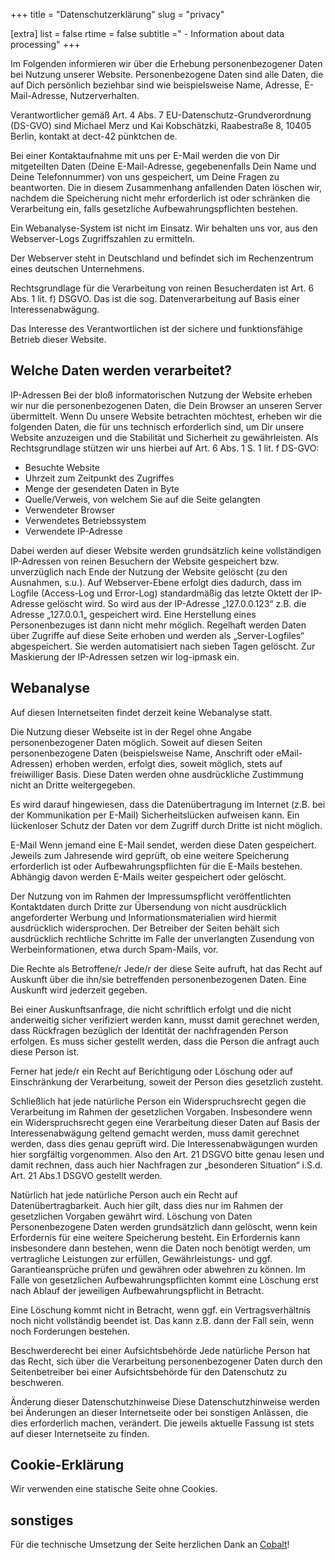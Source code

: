 +++
title = "Datenschutzerklärung"
slug = "privacy"

[extra]
list = false
rtime = false
subtitle =" - Information about data processing"
+++

Im Folgenden informieren wir über die Erhebung personenbezogener Daten bei Nutzung unserer Website. Personenbezogene Daten sind alle Daten, die auf Dich persönlich beziehbar sind wie beispielsweise Name, Adresse, E-Mail-Adresse, Nutzerverhalten.

Verantwortlicher gemäß Art. 4 Abs. 7 EU-Datenschutz-Grundverordnung (DS-GVO) sind Michael Merz und Kai Kobschätzki, Raabestraße 8, 10405 Berlin, kontakt at dect-42 pünktchen de.

Bei einer Kontaktaufnahme mit uns per E-Mail werden die von Dir mitgeteilten Daten (Deine E-Mail-Adresse, gegebenenfalls Dein Name und Deine Telefonnummer) von uns gespeichert, um Deine Fragen zu beantworten. Die in diesem Zusammenhang anfallenden Daten löschen wir, nachdem die Speicherung nicht mehr erforderlich ist oder schränken die Verarbeitung ein, falls gesetzliche Aufbewahrungspflichten bestehen.

Ein Webanalyse-System ist nicht im Einsatz. Wir behalten uns vor, aus den Webserver-Logs Zugriffszahlen zu ermitteln.

Der Webserver steht in Deutschland und befindet sich im Rechenzentrum eines deutschen Unternehmens.

Rechtsgrundlage für die Verarbeitung von reinen Besucherdaten ist Art. 6 Abs. 1 lit. f) DSGVO. Das ist die sog. Datenverarbeitung auf Basis einer Interessenabwägung.

Das Interesse des Verantwortlichen ist der sichere und funktionsfähige Betrieb dieser Website.

## Welche Daten werden verarbeitet?

IP-Adressen Bei der bloß informatorischen Nutzung der Website erheben wir nur die personenbezogenen Daten, die Dein Browser an unseren Server übermittelt. Wenn Du unsere Website betrachten möchtest, erheben wir die folgenden Daten, die für uns technisch erforderlich sind, um Dir unsere Website anzuzeigen und die Stabilität und Sicherheit zu gewährleisten. Als Rechtsgrundlage stützen wir uns hierbei auf Art. 6 Abs. 1 S. 1 lit. f DS-GVO:

-   Besuchte Website
-   Uhrzeit zum Zeitpunkt des Zugriffes
-   Menge der gesendeten Daten in Byte
-   Quelle/Verweis, von welchem Sie auf die Seite gelangten
-   Verwendeter Browser
-   Verwendetes Betriebssystem
-   Verwendete IP-Adresse

Dabei werden auf dieser Website werden grundsätzlich keine vollständigen IP-Adressen von reinen Besuchern der Website gespeichert bzw. unverzüglich nach Ende der Nutzung der Website gelöscht (zu den Ausnahmen, s.u.). Auf Webserver-Ebene erfolgt dies dadurch, dass im Logfile (Access-Log und Error-Log) standardmäßig das letzte Oktett der IP-Adresse gelöscht wird. So wird aus der IP-Adresse „127.0.0.123“ z.B. die Adresse „127.0.0.1„ gespeichert wird. Eine Herstellung eines Personenbezuges ist dann nicht mehr möglich. Regelhaft werden Daten über Zugriffe auf diese Seite erhoben und werden als „Server-Logfiles“ abgespeichert. Sie werden automatisiert nach sieben Tagen gelöscht. Zur Maskierung der IP-Adressen setzen wir log-ipmask ein.

## Webanalyse

Auf diesen Internetseiten findet derzeit keine Webanalyse statt.

Die Nutzung dieser Webseite ist in der Regel ohne Angabe personenbezogener Daten möglich. Soweit auf diesen Seiten personenbezogene Daten (beispielsweise Name, Anschrift oder eMail-Adressen) erhoben werden, erfolgt dies, soweit möglich, stets auf freiwilliger Basis. Diese Daten werden ohne ausdrückliche Zustimmung nicht an Dritte weitergegeben.

Es wird darauf hingewiesen, dass die Datenübertragung im Internet (z.B. bei der Kommunikation per E-Mail) Sicherheitslücken aufweisen kann. Ein lückenloser Schutz der Daten vor dem Zugriff durch Dritte ist nicht möglich.

E-Mail Wenn jemand eine E-Mail sendet, werden diese Daten gespeichert. Jeweils zum Jahresende wird geprüft, ob eine weitere Speicherung erforderlich ist oder Aufbewahrungspflichten für die E-Mails bestehen. Abhängig davon werden E-Mails weiter gespeichert oder gelöscht.

Der Nutzung von im Rahmen der Impressumspflicht veröffentlichten Kontaktdaten durch Dritte zur Übersendung von nicht ausdrücklich angeforderter Werbung und Informationsmaterialien wird hiermit ausdrücklich widersprochen. Der Betreiber der Seiten behält sich ausdrücklich rechtliche Schritte im Falle der unverlangten Zusendung von Werbeinformationen, etwa durch Spam-Mails, vor.

Die Rechte als Betroffene/r Jede/r der diese Seite aufruft, hat das Recht auf Auskunft über die ihn/sie betreffenden personenbezogenen Daten. Eine Auskunft wird jederzeit gegeben.

Bei einer Auskunftsanfrage, die nicht schriftlich erfolgt und die nicht anderweitig sicher verifiziert werden kann, musst damit gerechnet werden, dass Rückfragen bezüglich der Identität der nachfragenden Person erfolgen. Es muss sicher gestellt werden, dass die Person die anfragt auch diese Person ist.

Ferner hat jede/r ein Recht auf Berichtigung oder Löschung oder auf Einschränkung der Verarbeitung, soweit der Person dies gesetzlich zusteht.

Schließlich hat jede natürliche Person ein Widerspruchsrecht gegen die Verarbeitung im Rahmen der gesetzlichen Vorgaben. Insbesondere wenn ein Widerspruchsrecht gegen eine Verarbeitung dieser Daten auf Basis der Interessenabwägung geltend gemacht werden, muss damit gerechnet werden, dass dies genau geprüft wird. Die Interessenabwägungen wurden hier sorgfältig vorgenommen. Also den Art. 21 DSGVO bitte genau lesen und damit rechnen, dass auch hier Nachfragen zur „besonderen Situation“ i.S.d. Art. 21 Abs.1 DSGVO gestellt werden.

Natürlich hat jede natürliche Person auch ein Recht auf Datenübertragbarkeit. Auch hier gilt, dass dies nur im Rahmen der gesetzlichen Vorgaben gewährt wird. Löschung von Daten Personenbezogene Daten werden grundsätzlich dann gelöscht, wenn kein Erfordernis für eine weitere Speicherung besteht. Ein Erfordernis kann insbesondere dann bestehen, wenn die Daten noch benötigt werden, um vertragliche Leistungen zur erfüllen, Gewährleistungs- und ggf. Garantieansprüche prüfen und gewähren oder abwehren zu können. Im Falle von gesetzlichen Aufbewahrungspflichten kommt eine Löschung erst nach Ablauf der jeweiligen Aufbewahrungspflicht in Betracht.

Eine Löschung kommt nicht in Betracht, wenn ggf. ein Vertragsverhältnis noch nicht vollständig beendet ist. Das kann z.B. dann der Fall sein, wenn noch Forderungen bestehen.

Beschwerderecht bei einer Aufsichtsbehörde Jede natürliche Person hat das Recht, sich über die Verarbeitung personenbezogener Daten durch den Seitenbetreiber bei einer Aufsichtsbehörde für den Datenschutz zu beschweren.

Änderung dieser Datenschutzhinweise Diese Datenschutzhinweise werden bei Änderungen an dieser Internetseite oder bei sonstigen Anlässen, die dies erforderlich machen, verändert. Die jeweils aktuelle Fassung ist stets auf dieser Internetseite zu finden.

## Cookie-Erklärung

Wir verwenden eine statische Seite ohne Cookies.

## sonstiges

Für die technische Umsetzung der Seite herzlichen Dank an [Cobalt](https://cobalt.rocks)!
